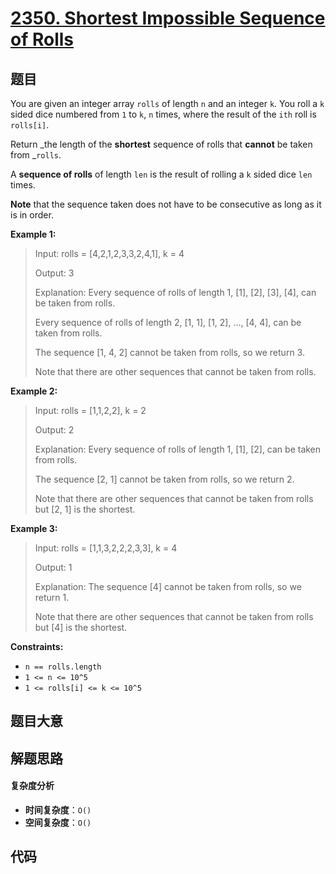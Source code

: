 # [2350. Shortest Impossible Sequence of Rolls](https://leetcode.com/problems/shortest-impossible-sequence-of-rolls/)

## 题目

You are given an integer array `rolls` of length `n` and an integer `k`. You
roll a `k` sided dice numbered from `1` to `k`, `n` times, where the result of
the `ith` roll is `rolls[i]`.

Return _the length of the **shortest** sequence of rolls that **cannot** be
taken from _`rolls`.

A **sequence of rolls** of length `len` is the result of rolling a `k` sided
dice `len` times.

**Note** that the sequence taken does not have to be consecutive as long as it
is in order.

**Example 1:**

> Input: rolls = [4,2,1,2,3,3,2,4,1], k = 4
>
> Output: 3
>
> Explanation: Every sequence of rolls of length 1, [1], [2], [3], [4], can be taken from rolls.
>
> Every sequence of rolls of length 2, [1, 1], [1, 2], ..., [4, 4], can be taken from rolls.
>
> The sequence [1, 4, 2] cannot be taken from rolls, so we return 3.
>
> Note that there are other sequences that cannot be taken from rolls.

**Example 2:**

> Input: rolls = [1,1,2,2], k = 2
>
> Output: 2
>
> Explanation: Every sequence of rolls of length 1, [1], [2], can be taken from rolls.
>
> The sequence [2, 1] cannot be taken from rolls, so we return 2.
>
> Note that there are other sequences that cannot be taken from rolls but [2, 1] is the shortest.

**Example 3:**

> Input: rolls = [1,1,3,2,2,2,3,3], k = 4
>
> Output: 1
>
> Explanation: The sequence [4] cannot be taken from rolls, so we return 1.
>
> Note that there are other sequences that cannot be taken from rolls but [4] is the shortest.

**Constraints:**

- `n == rolls.length`
- `1 <= n <= 10^5`
- `1 <= rolls[i] <= k <= 10^5`

## 题目大意

## 解题思路

#### 复杂度分析

- **时间复杂度**：`O()`
- **空间复杂度**：`O()`

## 代码

```javascript

```
